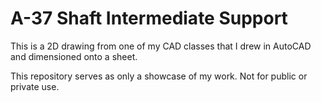 # A-37 Shaft Intermediate Support
 This is a 2D drawing from one of my CAD classes that I drew in AutoCAD and dimensioned onto a sheet.
 
This repository serves as only a showcase of my work. Not for public or private use.
